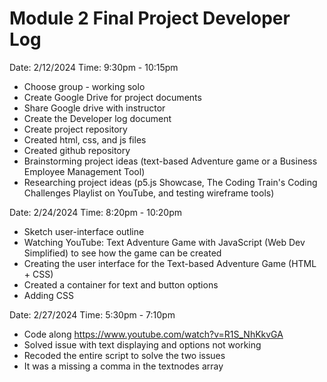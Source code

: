 # Module 2 Final Project Developer Log

Date: 2/12/2024
Time: 9:30pm - 10:15pm
 - Choose group - working solo
 - Create Google Drive for project documents
 - Share Google drive with instructor
 - Create the Developer log document
 - Create project repository
 - Created html, css, and js files
 - Created github repository
 - Brainstorming project ideas (text-based Adventure game or a Business Employee Management Tool)
 - Researching project ideas (p5.js Showcase, The Coding Train's Coding Challenges Playlist on YouTube, and testing wireframe tools)

 Date: 2/24/2024
 Time: 8:20pm - 10:20pm
 - Sketch user-interface outline
 - Watching YouTube: Text Adventure Game with JavaScript (Web Dev Simplified) to see how the game can be created
 - Creating the user interface for the Text-based Adventure Game (HTML + CSS)
 - Created a container for text and button options
 - Adding CSS

 Date: 2/27/2024
 Time: 5:30pm - 7:10pm
 - Code along https://www.youtube.com/watch?v=R1S_NhKkvGA
 - Solved issue with text displaying and options not working
 - Recoded the entire script to solve the two issues
 - It was a missing a comma in the textnodes array